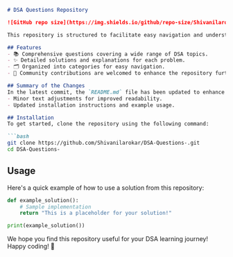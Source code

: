 ```markdown
# DSA Questions Repository

![GitHub repo size](https://img.shields.io/github/repo-size/Shivanilarokar/DSA-Questions-) ![GitHub contributors](https://img.shields.io/github/contributors/Shivanilarokar/DSA-Questions-) ![GitHub issues](https://img.shields.io/github/issues/Shivanilarokar/DSA-Questions-)

This repository is structured to facilitate easy navigation and understanding of various Data Structures and Algorithms (DSA) through a comprehensive collection of questions and solutions.

## Features
- 📚 Comprehensive questions covering a wide range of DSA topics.
- ✨ Detailed solutions and explanations for each problem.
- 🗂️ Organized into categories for easy navigation.
- 🌟 Community contributions are welcomed to enhance the repository further!

## Summary of the Changes
In the latest commit, the `README.md` file has been updated to enhance clarity and user experience. The specific changes include:
- Minor text adjustments for improved readability.
- Updated installation instructions and example usage.

## Installation
To get started, clone the repository using the following command:

```bash
git clone https://github.com/Shivanilarokar/DSA-Questions-.git
cd DSA-Questions-
```

## Usage
Here's a quick example of how to use a solution from this repository:

```python
def example_solution():
    # Sample implementation
    return "This is a placeholder for your solution!"

print(example_solution())
```

We hope you find this repository useful for your DSA learning journey! Happy coding! 🚀
```